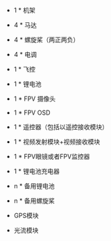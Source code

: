 - 1 * 机架
- 4 * 马达
- 4 * 螺旋桨（两正两负）
- 4 * 电调
- 1 * 飞控
- 1 * 锂电池
- 1 * FPV 摄像头
- 1 * FPV OSD


- 1 * 遥控器（包括以遥控接收模块）
- 1 * 视频发射模块+视频接收模块
- 1 * FPV眼镜或者FPV监控器
- 1 * 锂电池充电器
- n * 备用锂电池
- n * 备用螺旋桨

- GPS模块
- 光流模块